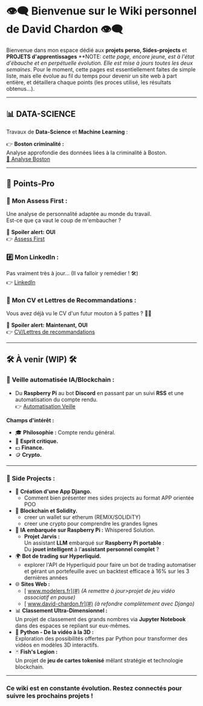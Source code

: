 # 👁‍🗨 **Bienvenue sur le Wiki personnel de David Chardon** 👁‍🗨  

Bienvenue dans mon espace dédié aux **projets perso, Sides-projects** et **PROJETS d'apprentissages**
**NOTE: *cette page, encore jeune, est à l'état d'ébauche et en perpétuelle évolution. Elle est mise à jours toutes les deux semaines*.
Pour le moment, cette pages est essentiellement faites de simple liste, mais elle évolue au fil du temps pour devenir un site web à part entière, et détaillera chaque points (les proces utilisé, les résultats obtenus...).


---

## 📊  **DATA-SCIENCE**  

Travaux de **Data-Science** et **Machine Learning** :  

👉 **Boston criminalité :**  
Analyse approfondie des données liées à la criminalité à Boston.  
[🔗 Analyse Boston](Data_Science/Analyse_boston)  

---

## 🧾 **Points-Pro**   

### 🦄 **Mon Assess First :**  
Une analyse de personnalité adaptée au monde du travail.  
Est-ce que ça vaut le coup de m'embaucher ?  

🧲 **Spoiler alert:** **OUI**  
👉 [ Assess First](https://my.assessfirst.com/public/profile/wvqj2aow-david-chardon?lang=fr-FR)  

### #️⃣ **Mon LinkedIn :**  
Pas vraiment très à jour... (Il va falloir y remédier ! 🛠️)  
👉  [LinkedIn](https://www.linkedin.com/in/chardon-david-730030104/)  

### 📜 **Mon CV et Lettres de Recommandations :**  
Vous avez déjà vu le CV d'un futur mouton à 5 pattes ? 🐑✨  

🧲 **Spoiler alert:** **Maintenant, OUI**  
👉 [CV/Lettres de recommandations](Pro/Papiers_pro)  

---

## 🛠️ **À venir (WIP)** 🛠️  

### 📡 **Veille automatisée IA/Blockchain :**  
- Du **Raspberry Pi** au bot **Discord** en passant par un suivi **RSS** et une automatisation du compte rendu.  
👉 [ Automatisation Veille](Veille/Automatisation_Veille)  

**Champs d'intérêt :**  
- 🎓 **Philosophie :** Compte rendu général.  
- 🧠 **Esprit critique.**  
- 💵 **Finance.**  
- 🪙 **Crypto.**  

---

### 🐍 **Side Projects :**  
- 🚀 **Création d'une App Django.**
	- Comment bien présenter mes sides projects au format APP orientée POO
- 🔗 **Blockchain et Solidity.**  
	- creer un wallet sur etherum (REMIX/SOLIDiTY)
	- creer une crypto pour comprendre les grandes lignes
- 🤖 **IA embarquée sur Raspberry Pi :** Whispered Solution. 
	-   **Projet Jarvis :**  
		Un assistant **LLM** embarqué sur **Raspberry Pi portable** :  
		Du **jouet intelligent** à l'**assistant personnel complet** ? 
- 🌍 **Bot de trading sur Hyperliquid.**  
	- explorer l'API de Hyperliquid pour faire un bot de trading automatiser et gérant un portefeuille avec un backtest efficace à 16% sur les 3 dernières années
- 🌐 **Sites Web :**  
	- [ www.modelers.fr](#)  *(A remettre à jour>projet de jeu vidéo associatif en pause)*
	- [ www.david-chardon.fr](#) *(à refondre complètement avec Django)* 
- 📊 **Classement Ultra-Dimensionnel :**  
	Un projet de classement des grands nombres via **Jupyter Notebook** dans des espaces se repliant sur eux-mêmes.  
- 🎥 **Python - De la vidéo à la 3D :**  
    Exploration des possibilités offertes par Python pour transformer des vidéos en modèles 3D interactifs.  
- 🃏 **Fish's Legion :**  
	Un projet de **jeu de cartes tokenisé** mêlant stratégie et technologie blockchain.  

 

---

###  **Ce wiki est en constante évolution. Restez connectés pour suivre les prochains projets !**   

